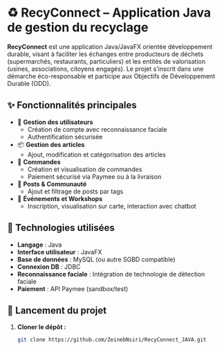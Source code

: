 # ♻️ RecyConnect – Application Java de gestion du recyclage

**RecyConnect** est une application Java/JavaFX orientée développement durable, visant à faciliter les échanges entre producteurs de déchets (supermarchés, restaurants, particuliers) et les entités de valorisation (usines, associations, citoyens engagés). Le projet s’inscrit dans une démarche éco-responsable et participe aux Objectifs de Développement Durable (ODD).

## ✨ Fonctionnalités principales

- 🔐 **Gestion des utilisateurs**
  - Création de compte avec reconnaissance faciale
  - Authentification sécurisée
- 📦 **Gestion des articles**
  - Ajout, modification et catégorisation des articles
- 🛒 **Commandes**
  - Création et visualisation de commandes
  - Paiement sécurisé via Paymee ou à la livraison
- 📝 **Posts & Communauté**
  - Ajout et filtrage de posts par tags
- 📅 **Événements et Workshops**
  - Inscription, visualisation sur carte, interaction avec chatbot

## 🧰 Technologies utilisées

- **Langage** : Java
- **Interface utilisateur** : JavaFX
- **Base de données** : MySQL (ou autre SGBD compatible)
- **Connexion DB** : JDBC
- **Reconnaissance faciale** : Intégration de technologie de détection faciale
- **Paiement** : API Paymee (sandbox/test)

## 🏁 Lancement du projet

1. **Cloner le dépôt :**
   ```bash
   git clone https://github.com/ZeinebNsiri/RecyConnect_JAVA.git
